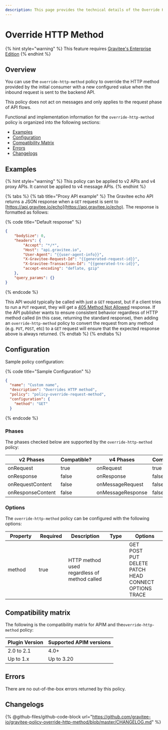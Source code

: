 ```yaml
---
description: This page provides the technical details of the Override HTTP Method policy
---
```


# Override HTTP Method

{% hint style="warning" %}
This feature requires [Gravitee's Enterprise Edition](../../overview/ee-vs-oss/)
{% endhint %}

## Overview

You can use the `override-http-method` policy to override the HTTP method provided by the initial consumer with a new configured value when the inbound request is sent to the backend API.

This policy does not act on messages and only applies to the request phase of API flows.

Functional and implementation information for the `override-http-method` policy is organized into the following sections:

* [Examples](override-http-method.md#examples)
* [Configuration](override-http-method.md#configuration)
* [Compatibility Matrix](override-http-method.md#compatibility-matrix)
* [Errors](override-http-method.md#errors)
* [Changelogs](override-http-method.md#changelogs)

## Examples

{% hint style="warning" %}
This policy can be applied to v2 APIs and v4 proxy APIs. It cannot be applied to v4 message APIs.
{% endhint %}

{% tabs %}
{% tab title="Proxy API example" %}
The Gravitee echo API returns a JSON response when a `GET` request is sent to [https://api.gravitee.io/echo](https://api.gravitee.io/echo). The response is formatted as follows:

{% code title="Default response" %}
```json
{
    "bodySize": 0,
    "headers": {
        "Accept": "*/*",
        "Host": "api.gravitee.io",
        "User-Agent": "{{user-agent-info}}",
        "X-Gravitee-Request-Id": "{{generated-request-id}}",
        "X-Gravitee-Transaction-Id": "{{generated-trx-id}}",
        "accept-encoding": "deflate, gzip"
    },
    "query_params": {}
}
```
{% endcode %}

This API would typically be called with just a `GET` request, but if a client tries to run a `PUT` request, they will get a [405 Method Not Allowed](https://developer.mozilla.org/en-US/docs/Web/HTTP/Status/405) response. If the API publisher wants to ensure consistent behavior regardless of HTTP method called (in this case, returning the standard response), then adding an `override-http-method` policy to convert the request from any method (e.g. `PUT`, `POST`, etc) to a `GET` request will ensure that the expected response above is always returned.
{% endtab %}
{% endtabs %}

## Configuration

Sample policy configuration:

{% code title="Sample Configuration" %}
```json
{
  "name": "Custom name",
  "description": "Overrides HTTP method",
  "policy": "policy-override-request-method",
  "configuration": {
    "method": "GET"
  }
```
{% endcode %}

### Phases

The phases checked below are supported by the `override-http-method` policy:

<table data-full-width="false"><thead><tr><th width="209">v2 Phases</th><th width="139" data-type="checkbox">Compatible?</th><th width="198.41136671177264">v4 Phases</th><th data-type="checkbox">Compatible?</th></tr></thead><tbody><tr><td>onRequest</td><td>true</td><td>onRequest</td><td>true</td></tr><tr><td>onResponse</td><td>false</td><td>onResponse</td><td>false</td></tr><tr><td>onRequestContent</td><td>false</td><td>onMessageRequest</td><td>false</td></tr><tr><td>onResponseContent</td><td>false</td><td>onMessageResponse</td><td>false</td></tr></tbody></table>

### Options

The `override-http-method` policy can be configured with the following options:

<table data-full-width="false"><thead><tr><th width="121">Property</th><th width="100" data-type="checkbox">Required</th><th width="156">Description</th><th width="94" data-type="select">Type</th><th width="149">Options</th></tr></thead><tbody><tr><td>method</td><td>true</td><td>HTTP method used regardless of method called</td><td></td><td>GET<br>POST<br>PUT<br>DELETE<br>PATCH<br>HEAD<br>CONNECT<br>OPTIONS<br>TRACE</td></tr></tbody></table>

## Compatibility matrix

The following is the compatibility matrix for APIM and the`override-http-method` policy:

<table data-full-width="false"><thead><tr><th>Plugin Version</th><th>Supported APIM versions</th></tr></thead><tbody><tr><td>2.0 to 2.1</td><td>4.0+</td></tr><tr><td>Up to 1.x</td><td>Up to 3.20</td></tr></tbody></table>

## Errors

There are no out-of-the-box errors returned by this policy.

## Changelogs

{% @github-files/github-code-block url="https://github.com/gravitee-io/gravitee-policy-override-http-method/blob/master/CHANGELOG.md" %}
